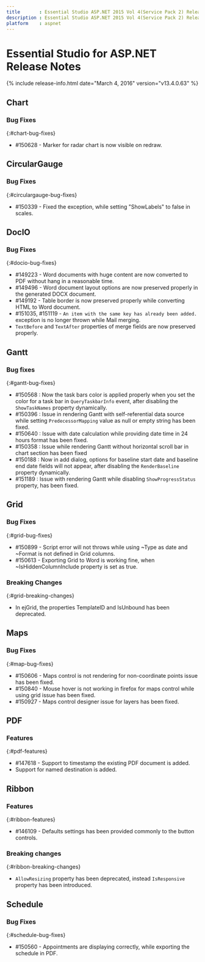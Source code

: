 ```yaml
---
title       : Essential Studio ASP.NET 2015 Vol 4(Service Pack 2) Release Notes
description : Essential Studio ASP.NET 2015 Vol 4(Service Pack 2) Release Notes
platform    : aspnet
---
```


# Essential Studio for ASP.NET Release Notes

{% include release-info.html date="March 4, 2016" version="v13.4.0.63" %} 





## Chart

### Bug Fixes
{:#chart-bug-fixes}

* \#150628 -  Marker for radar chart is now visible on redraw.
 
## CircularGauge

### Bug Fixes
{:#circulargauge-bug-fixes}

* \#150339 -  Fixed the exception, while setting "ShowLabels" to false in scales.
 
## DocIO

### Bug Fixes
{:#docio-bug-fixes} 

* \#149223 - Word documents with huge content are now converted to PDF without hang in a reasonable time.
* \#149496 - Word document layout options are now preserved properly in the generated DOCX document.
* \#149192 - Table border is now preserved properly while converting HTML to Word document.
* \#151035, \#151119 - `An item with the same key has already been added.` exception is no longer thrown while Mail merging.
* `TextBefore` and `TextAfter` properties of merge fields are now preserved properly.
## Gantt

### Bug fixes
{:#gantt-bug-fixes}

* \#150568 : Now the task bars color is applied properly when you set the color for a task bar in `QueryTaskbarInfo` event, after disabling the `ShowTaskNames` property dynamically.
* \#150396 : Issue in rendering Gantt with self-referential data source while setting `PredecessorMapping` value as null or empty string has been fixed.
* \#150640 : Issue with date calculation while providing date time in 24 hours format has been fixed.
* \#150358 : Issue while rendering Gantt without horizontal scroll bar in chart section has been fixed
* \#150188 : Now in add dialog, options for baseline start date and baseline end date fields will not appear, after disabling the `RenderBaseline` property dynamically.
* \#151189 : Issue with rendering Gantt while disabling `ShowProgressStatus` property, has been fixed.

## Grid

### Bug Fixes
{:#grid-bug-fixes} 

* \#150899 - Script error will not throws while using ~Type as date and ~Format is not defined in Grid columns.
* \#150613 - Exporting Grid to Word is working fine, when ~IsHiddenColumnInclude property is set as true.

### Breaking Changes
{:#grid-breaking-changes}

* In ejGrid, the properties TemplateID and IsUnbound has been deprecated. 

## Maps

### Bug Fixes
{:#map-bug-fixes}

* \#150606 - Maps control is not rendering for non-coordinate points issue has been fixed.
* \#150840 - Mouse hover is not working in firefox for maps control while using grid issue has been fixed.
* \#150927 - Maps control designer issue for layers has been fixed.

## PDF

### Features
{:#pdf-features}

* \#147618 - Support to timestamp the existing PDF document is added.
* Support for named destination is added.
## Ribbon

### Features
{:#ribbon-features}

* \#146109 - Defaults settings has been provided commonly to the button controls.

### Breaking changes
{:#ribbon-breaking-changes}

* `AllowResizing` property has been deprecated, instead `IsResponsive` property has been introduced.
## Schedule

### Bug Fixes
{:#schedule-bug-fixes} 

* \#150560 - Appointments are displaying correctly, while exporting the schedule in PDF.
